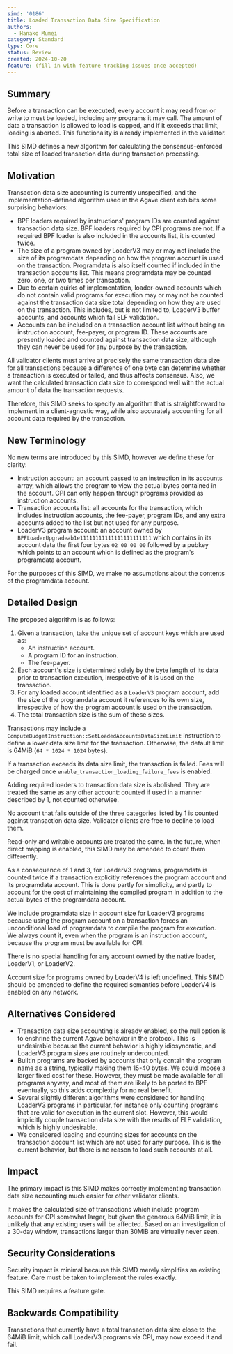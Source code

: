 ```yaml
---
simd: '0186'
title: Loaded Transaction Data Size Specification
authors:
  - Hanako Mumei
category: Standard
type: Core
status: Review
created: 2024-10-20
feature: (fill in with feature tracking issues once accepted)
---
```


## Summary

Before a transaction can be executed, every account it may read from or write to
must be loaded, including any programs it may call. The amount of data a
transaction is allowed to load is capped, and if it exceeds that limit, loading
is aborted. This functionality is already implemented in the validator.

This SIMD defines a new algorithm for calculating the consensus-enforced total
size of loaded transaction data during transaction processing.

## Motivation

Transaction data size accounting is currently unspecified, and the
implementation-defined algorithm used in the Agave client exhibits some
surprising behaviors:

* BPF loaders required by instructions' program IDs are counted against
transaction data size. BPF loaders required by CPI programs are not. If a
required BPF loader is also included in the accounts list, it is counted twice.
* The size of a program owned by LoaderV3 may or may not include the size of its
programdata depending on how the program account is used on the transaction.
Programdata is also itself counted if included in the transaction accounts list.
This means programdata may be counted zero, one, or two times per transaction.
* Due to certain quirks of implementation, loader-owned accounts which do not
contain valid programs for execution may or may not be counted against the
transaction data size total depending on how they are used on the transaction.
This includes, but is not limited to, LoaderV3 buffer accounts, and accounts
which fail ELF validation.
* Accounts can be included on a transaction account list without being an
instruction account, fee-payer, or program ID. These accounts are presently
loaded and counted against transaction data size, although they can never be
used for any purpose by the transaction.

All validator clients must arrive at precisely the same transaction data size
for all transactions because a difference of one byte can determine whether a
transaction is executed or failed, and thus affects consensus. Also, we want the
calculated transaction data size to correspond well with the actual amount of
data the transaction requests.

Therefore, this SIMD seeks to specify an algorithm that is straightforward to
implement in a client-agnostic way, while also accurately accounting for all
account data required by the transaction.

## New Terminology

No new terms are introduced by this SIMD, however we define these for clarity:

* Instruction account: an account passed to an instruction in its accounts
array, which allows the program to view the actual bytes contained in the
account. CPI can only happen through programs provided as instruction accounts.
* Transaction accounts list: all accounts for the transaction, which includes
instruction accounts, the fee-payer, program IDs, and any extra accounts added
to the list but not used for any purpose.
* LoaderV3 program account: an account owned by
`BPFLoaderUpgradeab1e11111111111111111111111` which contains in its account data
the first four bytes `02 00 00 00` followed by a pubkey which points to an
account which is defined as the program's programdata account.

For the purposes of this SIMD, we make no assumptions about the contents of the
programdata account.

## Detailed Design

The proposed algorithm is as follows:

1. Given a transaction, take the unique set of account keys which are used as:
    * An instruction account.
    * A program ID for an instruction.
    * The fee-payer.
2. Each account's size is determined solely by the byte length of its data prior
to transaction execution, irrespective of it is used on the transaction.
3. For any loaded account identified as a `LoaderV3` program account, add the
size of the programdata account it references to its own size, irrespective of
how the program account is used on the transaction.
4. The total transaction size is the sum of these sizes.

Transactions may include a
`ComputeBudgetInstruction::SetLoadedAccountsDataSizeLimit` instruction to define
a lower data size limit for the transaction. Otherwise, the default limit is
64MiB (`64 * 1024 * 1024` bytes).

If a transaction exceeds its data size limit, the transaction is failed. Fees
will be charged once `enable_transaction_loading_failure_fees` is enabled.

Adding required loaders to transaction data size is abolished. They are treated
the same as any other account: counted if used in a manner described by 1, not
counted otherwise.

No account that falls outside of the three categories listed by 1 is counted
against transaction data size. Validator clients are free to decline to load
them.

Read-only and writable accounts are treated the same. In the future, when direct
mapping is enabled, this SIMD may be amended to count them differently.

As a consequence of 1 and 3, for LoaderV3 programs, programdata is counted twice
if a transaction explicitly references the program account and its programdata
account. This is done partly for simplicity, and partly to account for the cost
of maintaining the compiled program in addition to the actual bytes of
the programdata account.

We include programdata size in account size for LoaderV3 programs because using
the program account on a transaction forces an unconditional load of programdata
to compile the program for execution. We always count it, even when the program
is an instruction account, because the program must be available for CPI.

There is no special handling for any account owned by the native loader,
LoaderV1, or LoaderV2.

Account size for programs owned by LoaderV4 is left undefined. This SIMD should
be amended to define the required semantics before LoaderV4 is enabled on any
network.

## Alternatives Considered

* Transaction data size accounting is already enabled, so the null option is to
enshrine the current Agave behavior in the protocol. This is undesirable because
the current behavior is highly idiosyncratic, and LoaderV3 program sizes are
routinely undercounted.
* Builtin programs are backed by accounts that only contain the program name as
a string, typically making them 15-40 bytes. We could impose a larger fixed cost
for these. However, they must be made available for all programs anyway, and
most of them are likely to be ported to BPF eventually, so this adds complexity
for no real benefit.
* Several slightly different algorithms were considered for handling LoaderV3
programs in particular, for instance only counting programs that are valid for
execution in the current slot. However, this would implicitly couple transaction
data size with the results of ELF validation, which is highly undesirable.
* We considered loading and counting sizes for accounts on the transaction
account list which are not used for any purpose. This is the current behavior,
but there is no reason to load such accounts at all.

## Impact

The primary impact is this SIMD makes correctly implementing transaction data
size accounting much easier for other validator clients.

It makes the calculated size of transactions which include program accounts for
CPI somewhat larger, but given the generous 64MiB limit, it is unlikely that any
existing users will be affected. Based on an investigation of a 30-day window,
transactions larger than 30MiB are virtually never seen.

## Security Considerations

Security impact is minimal because this SIMD merely simplifies an existing
feature. Care must be taken to implement the rules exactly.

This SIMD requires a feature gate.

## Backwards Compatibility

Transactions that currently have a total transaction data size close to the
64MiB limit, which call LoaderV3 programs via CPI, may now exceed it and fail.
